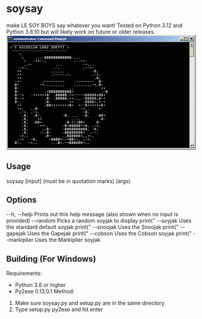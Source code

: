 # soysay
make LE SOY BOYS say whatever you want!
Tested on Python 3.12 and Python 3.8.10 but will likely work on future or older releases.
![soysay showcase](/showcase.png)
## Usage
soysay [input] (must be in quotation marks) (args)
## Options
 --h, --help     Prints out this help message (also shown when no input is provided)
 --random        Picks a random soyjak to display
        print(" --soyjak        Uses the standard default soyjak
        print(" --snoojak       Uses the Snoojak
        print(" --gapejak       Uses the Gapejak
        print(" --cobson        Uses the Cobson soyjak
        print(" --markiplier    Uses the Markiplier soyjak
## Building (For Windows)
Requirements:
- Python 3.8 or higher
- Py2exe 0.13.0.1
Method:
1. Make sure soysay.py and setup.py are in the same directory
2. Type setup.py py2exe and hit enter
